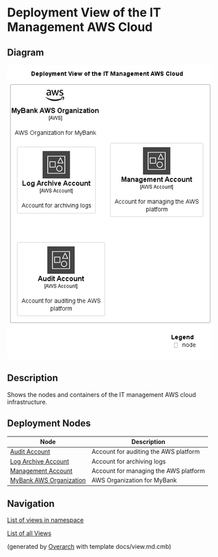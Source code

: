 # Deployment View of the IT Management AWS Cloud

## Diagram
![Deployment View of the IT Management AWS Cloud](../../../mybank/it-management/aws/deployment-view.png)

## Description
Shows the nodes and containers of the IT management AWS cloud infrastructure.

## Deployment Nodes
| Node | Description |
|---|---|
| [Audit Account](../../../mybank/it-management/aws/audit-account.md)| Account for auditing the AWS platform |
| [Log Archive Account](../../../mybank/it-management/aws/log-archive-account.md)| Account for archiving logs |
| [Management Account](../../../mybank/it-management/aws/platform-management-account.md)| Account for managing the AWS platform |
| [MyBank AWS Organization](../../../mybank/it-management/aws/mybank-aws-organization.md)| AWS Organization for MyBank |

## Navigation
[List of views in namespace](./views-in-namespace.md)

[List of all Views](../../../views.md)


(generated by [Overarch](https://github.com/soulspace-org/overarch) with template docs/view.md.cmb)

